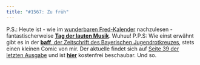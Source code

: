 ```yaml
---
title: "#1567: Zu früh"
---
```


P.S.: 
Heute ist - wie im <a href="http://www.fonflatter.de/kalender">wunderbaren Fred-Kalender</a> nachzulesen - fantastischerweise <a href="http://www.fonflatter.de/kalender"><strong>Tag der lauten Musik</strong></a>. Wuhuu!
P.P.S:
Wie einst erwähnt gibt es in der <a href="http://www.jrk-bayern.de/html/publikationen/detail.php?baff=baff-4-2009"><strong>baff</strong>, der Zeitschrift des Bayerischen Jugendrotkreuzes</a>, stets einen kleinen Comic von mir. Der aktuelle findet sich auf <a href="http://www.jrk-bayern.de/html/publikationen/detail.php?baff=baff-4-2009">Seite 39 der letzten Ausgabe</a> und ist <a href="http://www.jrk-bayern.de/html/publikationen/detail.php?baff=baff-4-2009"><strong>hier</strong></a> kostenfrei beschaubar.
Und so.
